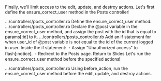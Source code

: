 Finally, we'll limit access to the edit, update, and destroy actions.
Let's first define the ensure_correct_user method in the Posts controller!
  
.../controllers/posts_controller.rb
Define the 
ensure_correct_user
 method.
.../controllers/posts_controller.rb
Declare the @post variable in the ensure_correct_user method, and assign the post with the id that is equal to params[:id] to it.
.../controllers/posts_controller.rb
Add an if statement for when user_id of @post variable is not equal to the id of the current logged in user.
Inside the if statement:
・Assign 
"Unauthorized access"
 to flash[:notice].
・Redirect to the Posts page.
Return to Slides
Let's run the ensure_correct_user method before the specified actions!
  
.../controllers/posts_controller.rb
Using before_action, run the ensure_correct_user method before the edit, update, and destroy actions.
